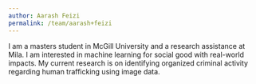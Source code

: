 ```yaml
---
author: Aarash Feizi
permalink: /team/aarash+feizi
---
```


I am a masters student in McGill University and a research assistance at Mila. I am interested in machine learning for social good with real-world impacts. My current research is on identifying organized criminal activity regarding human trafficking using image data.
